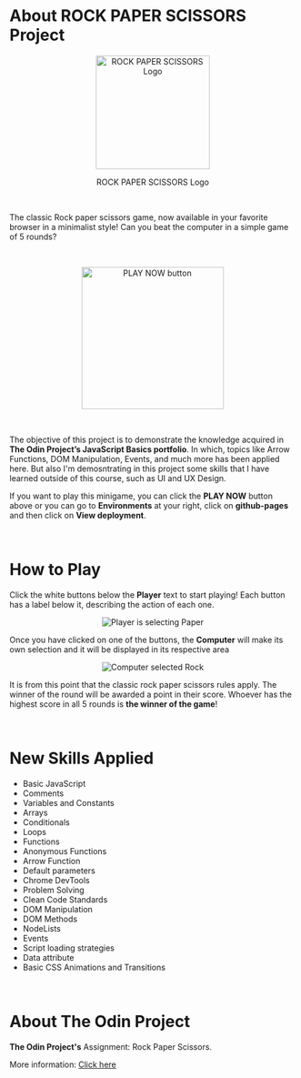 # About ROCK PAPER SCISSORS Project

<p align="center">
  <img src="https://user-images.githubusercontent.com/90425287/204110601-5af82e36-ec89-4de4-9d9b-f0cb5d5969a0.png" width=200 height=200 alt="ROCK PAPER SCISSORS Logo">
</p>

<p align="center">
  ROCK PAPER SCISSORS Logo
</p>

<br>

The classic Rock paper scissors game, now available in your favorite browser in a minimalist style! Can you beat the computer in a simple game of 5 rounds?

<br>

<p align="center">
  <a href="https://erickbgomez.github.io/rock-paper-scissors-project">
    <img src="https://user-images.githubusercontent.com/90425287/204114137-78737184-4ff9-4269-95ae-c644e00b20ec.png" width="250" alt="PLAY NOW button">
  </a>
</p>

<br>

The objective of this project is to demonstrate the knowledge acquired in **The Odin Project’s JavaScript Basics portfolio**. In which, topics like Arrow Functions, DOM Manipulation, Events, and much more has been applied here. But also I'm demosntrating in this project some skills that I have learned outside of this course, such as UI and UX Design.

If you want to play this minigame, you can click the **PLAY NOW** button above or you can go to **Environments** at your right, click on **github-pages** and then click on **View deployment**.

<br>

# How to Play

Click the white buttons below the **Player** text to start playing! Each button has a label below it, describing the action of each one.

<p align="center">
  <img src="https://user-images.githubusercontent.com/90425287/204114883-fc4e9cd6-a2bf-4dd8-9c4a-a57a68943b5a.png" alt="Player is selecting Paper">
</p>

Once you have clicked on one of the buttons, the **Computer** will make its own selection and it will be displayed in its respective area

<p align="center">
  <img src="https://user-images.githubusercontent.com/90425287/204114425-429146b8-f7ad-428d-b70c-99e3744666d0.png" alt="Computer selected Rock">
</p>

It is from this point that the classic rock paper scissors rules apply. The winner of the round will be awarded a point in their score. Whoever has the highest score in all 5 rounds is **the winner of the game**!

<br>

# New Skills Applied

- Basic JavaScript
- Comments
- Variables and Constants
- Arrays
- Conditionals
- Loops
- Functions
- Anonymous Functions
- Arrow Function
- Default parameters
- Chrome DevTools
- Problem Solving
- Clean Code Standards
- DOM Manipulation
- DOM Methods
- NodeLists
- Events
- Script loading strategies
- Data attribute
- Basic CSS Animations and Transitions

<br>

# About The Odin Project

**The Odin Project's** Assignment: Rock Paper Scissors.

More information: <a href="" target="_blank">Click here</a>
